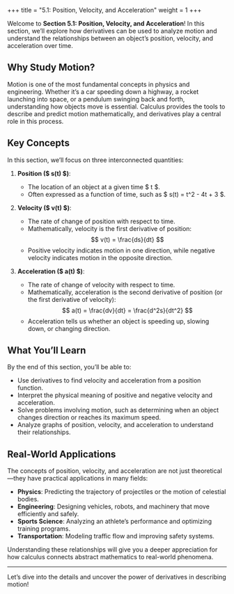 +++
title = "5.1: Position, Velocity, and Acceleration"
weight = 1
+++

Welcome to **Section 5.1: Position, Velocity, and Acceleration**! In this section, we’ll explore how derivatives can be used to analyze motion and understand the relationships between an object’s position, velocity, and acceleration over time.

## Why Study Motion?

Motion is one of the most fundamental concepts in physics and engineering. Whether it’s a car speeding down a highway, a rocket launching into space, or a pendulum swinging back and forth, understanding how objects move is essential. Calculus provides the tools to describe and predict motion mathematically, and derivatives play a central role in this process.

## Key Concepts

In this section, we’ll focus on three interconnected quantities:
1. **Position ($ s(t) $)**:  
   - The location of an object at a given time $ t $.  
   - Often expressed as a function of time, such as $ s(t) = t^2 - 4t + 3 $.  

2. **Velocity ($ v(t) $)**:  
   - The rate of change of position with respect to time.  
   - Mathematically, velocity is the first derivative of position:  
     $$
     v(t) = \frac{ds}{dt}
     $$  
   - Positive velocity indicates motion in one direction, while negative velocity indicates motion in the opposite direction.  

3. **Acceleration ($ a(t) $)**:  
   - The rate of change of velocity with respect to time.  
   - Mathematically, acceleration is the second derivative of position (or the first derivative of velocity):  
     $$
     a(t) = \frac{dv}{dt} = \frac{d^2s}{dt^2}
     $$  
   - Acceleration tells us whether an object is speeding up, slowing down, or changing direction.

## What You’ll Learn

By the end of this section, you’ll be able to:
- Use derivatives to find velocity and acceleration from a position function.
- Interpret the physical meaning of positive and negative velocity and acceleration.
- Solve problems involving motion, such as determining when an object changes direction or reaches its maximum speed.
- Analyze graphs of position, velocity, and acceleration to understand their relationships.

## Real-World Applications

The concepts of position, velocity, and acceleration are not just theoretical—they have practical applications in many fields:
- **Physics**: Predicting the trajectory of projectiles or the motion of celestial bodies.  
- **Engineering**: Designing vehicles, robots, and machinery that move efficiently and safely.  
- **Sports Science**: Analyzing an athlete’s performance and optimizing training programs.  
- **Transportation**: Modeling traffic flow and improving safety systems.  

Understanding these relationships will give you a deeper appreciation for how calculus connects abstract mathematics to real-world phenomena.

---

Let’s dive into the details and uncover the power of derivatives in describing motion!